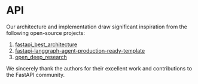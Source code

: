 # API

Our architecture and implementation draw significant inspiration from the following open-source projects: 

1. [fastapi_best_architecture](https://github.com/fastapi-practices/fastapi_best_architecture)
2. [fastapi-langgraph-agent-production-ready-template](https://github.com/wassim249/fastapi-langgraph-agent-production-ready-template)
3. [open_deep_research](https://github.com/langchain-ai/open_deep_research)

We sincerely thank the authors for their excellent work and contributions to the FastAPI community.
